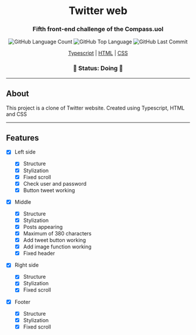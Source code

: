 <h1 align="center">Twitter web</h1>

<h3 align="center">Fifth front-end challenge of the Compass.uol </h3>

<p align="center"> 
<img alt="GitHub Language Count" src="https://img.shields.io/github/languages/count/ClaytonJosue/compass-front-challenge-twitter-web" />
<img alt="GitHub Top Language" src="https://img.shields.io/github/languages/top/ClaytonJosue/compass-front-challenge-twitter-web" />
<img alt="GitHub Last Commit" src="https://img.shields.io/github/last-commit/ClaytonJosue/compass-front-challenge-twitter-web" />
</p>

<p align="center">
<a href="https://www.typescriptlang.org/">Typescript</a> |
<a href="https://developer.mozilla.org/pt-BR/docs/Web/HTML">HTML</a> |
<a href="https://developer.mozilla.org/pt-BR/docs/Web/CSS">CSS</a>
</p>

<h3 align="center"> 
	🚧 Status: Doing 🚧
 </h3>

--- 
<h2>About</h2>
<p>This project is a clone of Twitter website. Created using Typescript, HTML and CSS</p>

--- 
<h2>Features</h2>

- [X] Left side

	- [X] Structure 
	- [X] Stylization
	- [X] Fixed scroll
	- [X] Check user and password
	- [X] Button tweet working
	
- [X] Middle

	- [X] Structure
	- [X] Stylization
	- [X] Posts appearing
	- [X] Maximum of 380 characters
	- [X] Add tweet button working
	- [X] Add image function working
	- [X] Fixed header
	
- [X] Right side

	- [X] Structure 
	- [X] Stylization
	- [X] Fixed scroll
	
- [X] Footer

	- [X] Structure 
	- [X] Stylization
	- [X] Fixed scroll
